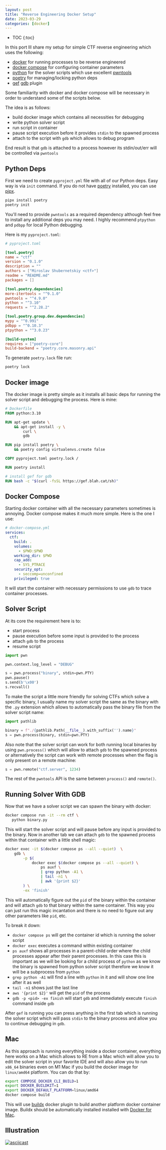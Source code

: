 ```yaml
---
layout: post
title: "Reverse Engineering Docker Setup"
date: 2023-03-29
categories: [docker]
---
```


- TOC
  {:toc}

In this port Ill share my setup for simple CTF reverse engineering
which uses the following:

- [docker] for running processes to be reverse engineered
- [docker compose] for configuring container parameters
- [python] for the solver scripts which use excellent [pwntools]
- [poetry] for managing/locking python deps
- [gef] [gdb] plugin

Some familiarity with docker and docker compose will be necessary
in order to understand some of the scripts below.

The idea is as follows:

- build docker image which contains all necessities for debugging
- write python solver script
- run script in container
- pause script execution before it provides `stdin` to the spawned
  process
- attach to the script with `gdb` which allows to debug program

End result is that `gdb` is attached to a process however its
stdin/out/err will be controlled via `pwntools`

## Python Deps

First we need to create `pyproject.yml` file with all of our Python deps.
Easy way is via `init` command. If you do not have [poetry] installed,
you can use [pipx].

```sh
pipx install poetry
poetry init
```

You'll need to provide `pwntools` as a required dependency although
feel free to install any additional deps you may need. I highly
recommend `ptpython` and `pdbpp` for local Python debugging.

Here is my `pyproject.toml`:

```toml
# pyproject.toml

[tool.poetry]
name = "ctf"
version = "0.1.0"
description = ""
authors = ["Miroslav Shubernetskiy <ctf>"]
readme = "README.md"
packages = []

[tool.poetry.dependencies]
more-itertools = "^9.1.0"
pwntools = "^4.9.0"
python = "^3.10"
requests = "^2.28.2"

[tool.poetry.group.dev.dependencies]
mypy = "^0.991"
pdbpp = "^0.10.3"
ptpython = "^3.0.23"

[build-system]
requires = ["poetry-core"]
build-backend = "poetry.core.masonry.api"
```

To generate `poetry.lock` file run:

```sh
poetry lock
```

## Docker image

The docker image is pretty simple as it installs all basic
deps for running the solver script and debugging the process.
Here is mine:

```dockerfile
# Dockerfile
FROM python:3.10

RUN apt-get update \
    && apt-get install -y \
        curl \
        gdb

RUN pip install poetry \
    && poetry config virtualenvs.create false

COPY pyproject.toml poetry.lock /

RUN poetry install

# install gef for gdb
RUN bash -c "$(curl -fsSL https://gef.blah.cat/sh)"
```

## Docker Compose

Starting docker container with all the necessary parameters sometimes is
annoying. Docker compose makes it much more simple. Here is the one I use:

```yaml
# docker-compose.yml
services:
  ctf:
    build: .
    volumes:
      - $PWD:$PWD
    working_dir: $PWD
    cap_add:
      - SYS_PTRACE
    security_opt:
      - seccomp=unconfined
    privileged: true
```

It will start the container with necessary permissions to use `gdb` to trace
container processes.

## Solver Script

At its core the requirement here is to:

- start process
- pause execution before some input is provided to the process
- attach `gdb` to the process
- resume script

```python
import pwn

pwn.context.log_level = "DEBUG"

s = pwn.process("binary", stdin=pwn.PTY)
pwn.pause()
s.send(b'\x00')
s.recvall()
```

To make the script a little more friendly for solving CTFs which
solve a specific binary, I usually name my solver script the same
as the binary with the `.py` extension which allows to automatically
pass the binary file from the solver script name:

```python
import pathlib

binary = f"./{pathlib.Path(__file__).with_suffix('').name}"
s = pwn.process(binary, stdin=pwn.PTY)
```

Also note that the solver script can work for both running local
binaries by using `pwn.process()` which will allow to attach `gdb` to
the spawned process or alternatively the script can work with remote
processes when the flag is only present on a remote machine:

```python
s = pwn.remote("ctf.server", 1234)
```

The rest of the `pwntools` API is the same between `process()` and
`remote()`.

## Running Solver With GDB

Now that we have a solver script we can spawn the binary with docker:

```sh
docker compose run -it --rm ctf \
   python binary.py
```

This will start the solver script and will pause before any input is
provided to the binary. Now in another tab we can attach `gdb` to the
spawned process within that container with a little shell magic:

```sh
docker exec -it $(docker compose ps --all --quiet)  \
    gdb \
        -p $(
            docker exec $(docker compose ps --all --quiet) \
                ps auxf \
                | grep python -A1 \
                | tail -n1 \
                | awk '{print $2}'
        ) \
        -ex 'finish'
```

This will automatically figure out the `pid` of the binary within
the container and will attach `gdb` to that binary within the same
container. This way you can just run this magic incantation and there is
no need to figure out any other parameters like `pid`, etc.

To break it down:

- `docker compose ps` will get the container id which is running
  the solver script
- `docker exec` executes a command within existing container
- `ps auxf` shows all processes in a parent-child order where the
  child processes appear after their parent processes. In this case
  this is important as we will be looking for a child process of
  `python` as we know the binary is spawned from python solver
  script therefore we know it will be a subprocess from `python`
- `grep python -A1` will find a line with `python` in it and
  will show one line after it as well
- `tail -n1` shows just the last line
- `aws '{print $2}'` will get the `pid` of the process
- `gdb -p <pid> -ex finish` will start `gdb` and immediately execute
  `finish` command inside `gdb`

After `gef` is running you can press anything in the first tab
which is running the solver script which will pass `stdin` to the
binary process and allow you to continue debugging in `gdb`.

## Mac

As this approach is running everything inside a docker container,
everything here works on a Mac which allows to RE from a Mac which will
allow you to edit the solver script in your favorite IDE and will also
allow you to run `x86_64` binaries even on M1 Mac if you build the
docker image for `linux/amd64` platform. You can do that by:

```sh
export COMPOSE_DOCKER_CLI_BUILD=1
export DOCKER_BUILDKIT=1
export DOCKER_DEFAULT_PLATFORM=linux/amd64
docker compose build
```

This will use [buildx] docker plugin to build another platform
docker container image. Buildx should be automatically installed
installed with [Docker for Mac].

## Illustration

[![asciicast](https://asciinema.org/a/2TtOidOtfBTqxUalRTc9vOmvA.svg)](https://asciinema.org/a/2TtOidOtfBTqxUalRTc9vOmvA)

[poetry]: https://python-poetry.org/docs/
[python]: https://www.python.org/
[docker]: https://docs.docker.com/desktop/
[docker compose]: https://docs.docker.com/compose/
[pwntools]: https://docs.pwntools.com/en/stable/
[gef]: https://github.com/hugsy/gef
[gdb]: https://www.sourceware.org/gdb/
[pipx]: https://pypa.github.io/pipx/
[buildx]: https://docs.docker.com/engine/reference/commandline/buildx/
[Docker for Mac]: https://docs.docker.com/desktop/install/mac-install/

